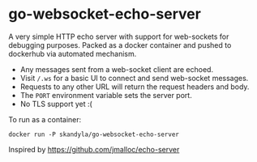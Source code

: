# go-websocket-echo-server

A very simple HTTP echo server with support for web-sockets for debugging purposes.
Packed as a docker container and pushed to dockerhub via automated mechanism.


- Any messages sent from a web-socket client are echoed.
- Visit `/.ws` for a basic UI to connect and send web-socket messages.
- Requests to any other URL will return the request headers and body.
- The `PORT` environment variable sets the server port.
- No TLS support yet :(

To run as a container:

```
docker run -P skandyla/go-websocket-echo-server
```


Inspired by https://github.com/jmalloc/echo-server
